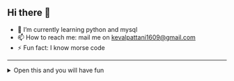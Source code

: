 ## Hi there 👋
- 🌱 I’m currently learning python and mysql
- 📫 How to reach me: mail me on kevalpattani1609@gmail.com
- ⚡ Fun fact: I know morse code
---
 
<details>
<summary>Open this and you will have fun </summary>

```ruby
for x in range(5):
	print("FUN")
```

</details>

